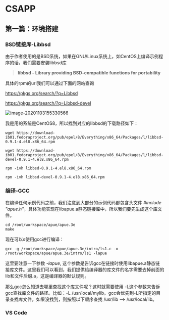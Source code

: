 # CSAPP

## 第一篇：环境搭建

### BSD链接库-Libbsd

由于作者使用的是BSD系统，如果在GNU/Linux系统上，如CentOS上编译示例程序的话，我们需要安装libbsd库

> **libbsd - Library providing BSD-compatible functions for portability**

具体的rpm的url我们可以通过下面的网站查询

https://pkgs.org/search/?q=Libbsd

https://pkgs.org/search/?q=Libbsd-devel

![image-20201103155330566](C:\Users\v0cn155\AppData\Roaming\Typora\typora-user-images\image-20201103155330566.png)

我是用的系统是CentOS8，所以找到对应的libbsd的下载路径如下：

```
wget https://download-ib01.fedoraproject.org/pub/epel/8/Everything/x86_64/Packages/l/libbsd-0.9.1-4.el8.x86_64.rpm

wget https://download-ib01.fedoraproject.org/pub/epel/8/Everything/x86_64/Packages/l/libbsd-devel-0.9.1-4.el8.x86_64.rpm

rpm -ivh libbsd-0.9.1-4.el8.x86_64.rpm

rpm -ivh libbsd-devel-0.9.1-4.el8.x86_64.rpm
```

### 编译-GCC

在编译任何示例代码之前，我们注意到大部分的示例代码都包含头文件 *\#include "apue.h"*，具体功能实现在libapue.a静态链接库中，所以我们要先生成这个库文件。

```
cd /root/workspace/apue/apue.3e
make
```

现在可以s使用gcc进行编译：

```
gcc -g /root/workspace/apue/apue.3e/intro/ls1.c -o /root/workspace/apue/apue.3e/intro/ls1 -lapue
```

这里要注意一下参数 *-lapue*, 这个参数是告诉gcc在链接时使用libapue.a静态链接库文件。这里我们可以看到，我们提供给编译器的库文件的名字需要去掉前面的lib和文件后缀.a，这是编译器的默认规则。

那么gcc怎么知道去哪里查找这个库文件呢？这时就需要使用 -L这个参数来告诉gcc查找库文件的路径。比如：-L /usr/local/mylib。gcc会优先到-L所指定的目录查找库文件，如果没找到，则按照以下顺序查找 /usr/lib --> /usr/local/lib。

### VS Code



